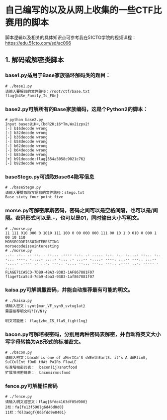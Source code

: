 # 自己编写的以及从网上收集的一些CTF比赛用的脚本
脚本逻辑以及相关的具体知识点可参考我在51CTO学院的视频课程：https://edu.51cto.com/sd/ac096
## 1. 解码或解密类脚本
### base1.py适用于Base家族循环解码类的题目：
```
# ./base1.py 
请输入要解码的文件路径：/root/ctf/base.txt
flag{b4Se_Fami1y_Is_FUn}
```
### base2.py可解所有的Base家族编码，这是个Python2的脚本：
```
# python base2.py 
Input base:@iH<,{bdR2H;i6*Tm,Wx2izpx2!
[-] b16decode wrong
[-] b32decode wrong
[-] b36decode wrong
[-] b58decode wrong
[-] b62decode wrong
[-] b64decode wrong
[-] b85decode wrong
[+] b91decode:flag{554a5058c9021c76} 
[-] b92decode wrong

```
### baseStego.py可提取Base64隐写信息
```
# ./baseStego.py 
请输入要提取隐写信息的文件路径：stego.txt
Base_sixty_four_point_five
```
### morse.py可解密摩斯密码，密码之间可以是空格间隔，也可以是/间隔。密码形式可以是.-，也可以是01，同时输出大小写明文。
```
# ./morse.py 
11 111 010 000 0 1010 111 100 0 00 000 000 111 00 10 1 0 010 0 000 1 00 10 110
MORSECODEISSOINTERESTING
morsecodeissointeresting
# ./morse.py 
..-. .-.. .- --. . --... .---- -.-. .- ..... -.-. -.. -....- --... -.. -... ----. -....- ....- -... .- ...-- -....- ----. ...-- ---.. ...-- -....- .---- .- ..-. ---.. -.... --... ---.. ---.. .---- ..-. ----- --...
FLAGE71CA5CD-7DB9-4BA3-9383-1AF867881F07
flage71ca5cd-7db9-4ba3-9383-1af867881f07
```
### kaisa.py可解凯撒密码，并能自动推荐最有可能的明文。
```
# ./kaisa.py 
请输入密文：synt{mur_VF_syn9_svtug1at}
需要推荐明文吗?(Y/N)y

明文可能是： flag{zhe_IS_fla9_fight1ng}
```
### bacon.py可解培根密码，分别用两种密码表解密，并自动将英文大小写字母转换为AB形式的标准密文。
```
# ./bacon.py 
请输入密文：bacoN is one of aMerICa'S sWEethEartS. it's A dARlinG, SuCCulEnt fOoD tHAt PaIRs FlawLE
标准培根密码表：  bacon(ij)snotfood
扩展培根密码表：  bacnmirmnsfnnd
```
### fence.py可解栅栏密码
```
# ./fence.py 
请输入明文或密文：flag{6fde4163df05d900}
2栏：fa{fe13f590lg6d46d0d0}
11栏：f6l3adgf{065fdd9e0401}
```
